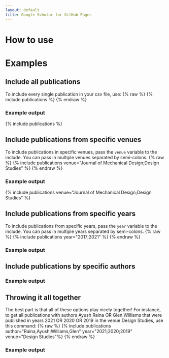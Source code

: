 ```yaml
---
layout: default
title: Google Scholar for GitHub Pages
---
```

# How to use

# Examples

## Include all publications
To include every single publication in your csv file, use:
{% raw %}
{% include publications %}
{% endraw %}

### Example output
{% include publications %}

## Include publications from specific venues
To include publications in specific venues, pass the `venue` variable to the include. You can pass in multiple venues separated by semi-colons.
{% raw %}
{% include publications venue="Journal of Mechanical Design;Design Studies" %}
{% endraw %}

### Example output
{% include publications venue="Journal of Mechanical Design;Design Studies" %}

## Include publications from specific years
To include publications from specific years, pass the `year` variable to the include. You can pass in multiple years separated by semi-colons.
{% raw %}
{% include publications year="2017;2021" %}
{% endraw %}

### Example output

## Include publications by specific authors
### Example output

## Throwing it all together
The best part is that all of these options play nicely together! For instance, to get all publications with authors Ayush Raina OR Glen Williams that were published in years 2021 OR 2020 OR 2019 in the venue Design Studies, use this command:
{% raw %}
{% include publications author="Raina,Ayush;Williams,Glen" year="2021;2020;2019" venue="Design Studies"%}
{% endraw %}
### Example output
